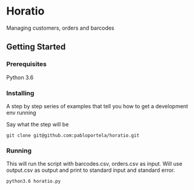 # Horatio

Managing customers, orders and barcodes

## Getting Started


### Prerequisites

Python 3.6


### Installing

A step by step series of examples that tell you how to get a development env running

Say what the step will be

```
git clone git@github.com:pabloportela/horatio.git
```


### Running

This will run the script with barcodes.csv, orders.csv as input. Will use output.csv as output and print to standard input and standard error.

```
python3.6 horatio.py
```
